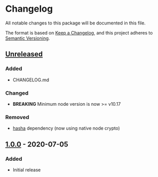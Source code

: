 # Changelog

All notable changes to this package will be documented in this file.

The format is based on [Keep a Changelog](https://keepachangelog.com/en/1.0.0/),
and this project adheres to [Semantic Versioning](https://semver.org/spec/v2.0.0.html).

## [Unreleased]

### Added

- CHANGELOG.md

### Changed

- **BREAKING** Minimum node version is now >= v10.17

### Removed
- [hasha](https://www.npmjs.com/package/hasha) dependency (now using native node crypto)

## [1.0.0] - 2020-07-05

### Added

- Initial release

[unreleased]: https://github.com/adamjarret/s3-publish/compare/provider-fs-1.0.0...HEAD
[1.0.0]: https://github.com/adamjarret/s3-publish/releases/tag/provider-fs-1.0.0
